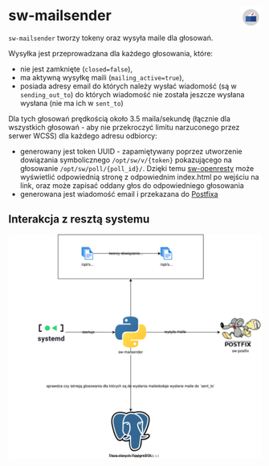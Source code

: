 # sw-mailsender <img src="../static/logo-with-embedded-font/logo-simple.svg" align="right" height="42px" width="42px">

`sw-mailsender` tworzy tokeny oraz wysyła maile dla głosowań.

Wysyłka jest przeprowadzana dla każdego głosowania, które:

- nie jest zamknięte (`closed=false`),
- ma aktywną wysyłkę maili (`mailing_active=true`),
- posiada adresy email do których należy wysłać wiadomość (są w `sending_out_to`) do których wiadomość nie została jeszcze wysłana wysłana (nie ma ich w `sent_to`)

Dla tych głosowań prędkością około 3.5 maila/sekundę (łącznie dla wszystkich głosowań - aby nie przekroczyć limitu narzuconego przez serwer WCSS) dla każdego adresu odbiorcy:

- generowany jest token UUID - zapamiętywany poprzez utworzenie dowiązania symbolicznego `/opt/sw/v/{token}` pokazującego na głosowanie `/opt/sw/poll/{poll_id}/`. Dzięki temu [sw-openresty](../sw-openresty) może wyświetlić odpowiednią stronę z odpowiednim index.html po wejściu na link, oraz może zapisać oddany głos do odpowiedniego głosowania
- generowana jest wiadomość email i przekazana do [Postfixa](../sw-postfix)

## Interakcja z resztą systemu

![](.images/interactions-sw-mailsender.svg)
